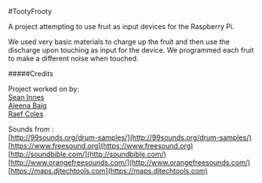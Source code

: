 #TootyFrooty

A project attempting to use fruit as input devices for the Raspberry Pi.

We used very basic materials to charge up the fruit and then use the discharge upon touching as input for the device.
We programmed each fruit to make a different noise when touched.

#####Credits

Project worked on by:<br>
[Sean Innes](http://seaninn.es/)<br>
[Aleena Baig](https://uk.linkedin.com/in/aleenab)<br>
[Raef Coles](https://github.com/RcColes)<br>

Sounds from :<br>
[http://99sounds.org/drum-samples/](http://99sounds.org/drum-samples/)<br>
[https://www.freesound.org](https://www.freesound.org)
[http://soundbible.com/](http://soundbible.com/)
[http://www.orangefreesounds.com/](http://www.orangefreesounds.com/)
[https://maps.djtechtools.com](https://maps.djtechtools.com)
